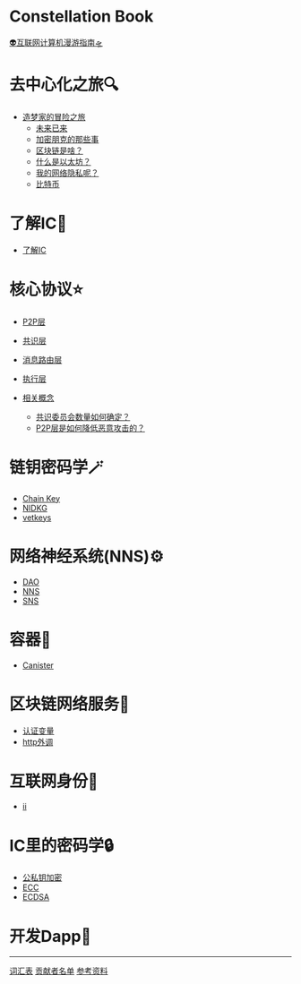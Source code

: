 # Constellation Book

[👽互联网计算机漫游指南🛸](about.md)

# 去中心化之旅🔍

- [造梦家的冒险之旅](0.去中心化之旅/造梦家的冒险之旅.md)
  - [未来已来](0.去中心化之旅/未来已来.md)
  - [加密朋克的那些事](0.去中心化之旅/加密朋克的那些事.md)
  - [区块链是啥？](0.去中心化之旅/区块链是啥？.md)
  - [什么是以太坊？](0.去中心化之旅/什么是以太坊？.md)
  - [我的网络隐私呢？](0.去中心化之旅/我的网络隐私呢？.md)
  - [比特币](0.去中心化之旅/比特币.md)

# 了解IC📡

- [了解IC](1.了解IC/1.了解IC.md)

# 核心协议⭐

- [P2P层](2.核心协议/1.P2P层.md)
- [共识层](2.核心协议/2.共识层.md)
- [消息路由层](2.核心协议/3.消息路由层.md)
- [执行层](2.核心协议/4.执行层.md)

- [相关概念](2.核心协议/相关概念介绍/简介.md)
  - [共识委员会数量如何确定？](2.核心协议/相关概念介绍/共识委员会数量如何确定？.md)
  - [P2P层是如何降低恶意攻击的？](2.核心协议/相关概念介绍/P2P层是如何降低恶意攻击的？.md)

# 链钥密码学🪄
- [Chain Key]()
- [NIDKG]()
- [vetkeys](3.链钥密码学(ChainKey)/VetKeys.md)

# 网络神经系统(NNS)⚙️
- [DAO]()
- [NNS]()
- [SNS]()

# 容器🧰

- [Canister]()

# 区块链网络服务🎯
- [认证变量]()
- [http外调]()

# 互联网身份🔑
- [ii]()

# IC里的密码学🔒
- [公私钥加密]()
- [ECC]()
- [ECDSA]()


# 开发Dapp🌟




---
[词汇表](词汇表.md)
[贡献者名单](贡献者名单.md)
[参考资料](参考资料.md)

